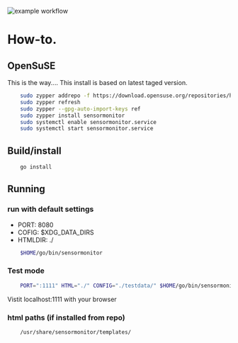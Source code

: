 ![example workflow](https://github.com/fpersson/sensormonitor/actions/workflows/go.yml/badge.svg)

# How-to.

## OpenSuSE
This is the way.... This install is based on latest taged version.

``` bash
    sudo zypper addrepo -f https://download.opensuse.org/repositories/home:fpersson/openSUSE_Tumbleweed/home:fpersson.repo
    sudo zypper refresh
    sudo zypper --gpg-auto-import-keys ref
    sudo zypper install sensormonitor
    sudo systemctl enable sensormonitor.service
    sudo systemctl start sensormonitor.service
```

## Build/install
``` bash
    go install
```

## Running 

### run with default settings
* PORT: 8080
* COFIG: $XDG_DATA_DIRS
* HTMLDIR: ./

``` bash
    $HOME/go/bin/sensormonitor
```

### Test mode
``` bash
    PORT=":1111" HTML="./" CONFIG="./testdata/" $HOME/go/bin/sensormonitor
```

Vistit localhost:1111 with your browser

### html paths (if installed from repo)
``` bash
    /usr/share/sensormonitor/templates/
```
